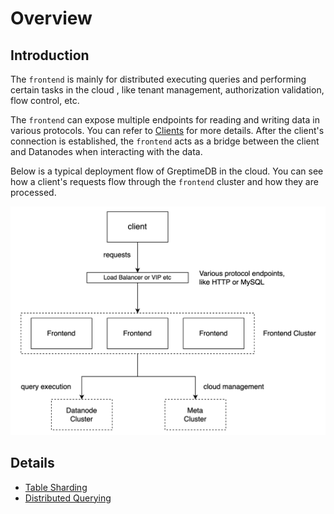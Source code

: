 # Overview

## Introduction

The `frontend` is mainly for distributed executing queries and performing certain tasks in the cloud
, like tenant management, authorization validation, flow control, etc.

The `frontend` can expose multiple endpoints for reading and writing data in various protocols. You
can refer to [Clients][1] for more details. After the client's connection is
established, the `frontend` acts as a bridge between the client and Datanodes when interacting with
the data.

Below is a typical deployment flow of GreptimeDB in the cloud. You can see how a client's requests
flow through the `frontend` cluster and how they are processed.

![frontend](../../public/frontend.png)

## Details

- [Table Sharding][2]
- [Distributed Querying][3]

[1]: </user-guide/clients/overview.md>
[2]: <./table-sharding.md>
[3]: <./distributed-querying.md>
